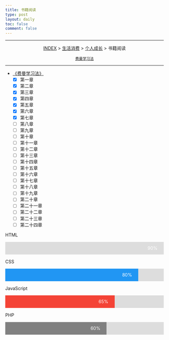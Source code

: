```yaml
---
title: 书籍阅读
type: post
layout: daily
toc: false
comment: false
---
```

<style>
.container {
  width: 100%;
  background-color: #ddd;
}

.skills {
  text-align: right;
  padding-right: 20px;
  line-height: 40px;
  color: white;
}
'''这个是进度条
.html {width: 80%; background-color: #2196F3;}
.css {width: 80%; background-color: #2196F3;}
.js {width: 65%; background-color: #f44336;}
.php {width: 60%; background-color: #808080;}
'''
</style>

---
<span><center>[INDEX](/gknows/index) > [生活消费](/gknows/生活消费) > [个人成长](/gknows/个人成长) > 书籍阅读</center></span>

<small><center>[费曼学习法](/gknows/费曼学习法)</center></small>

---
- [《费曼学习法》](/gknows/费曼学习法)
  - [X] 第一章
  - [X] 第二章
  - [X] 第三章
  - [X] 第四章
  - [X]  第五章
  - [X] 第六章
  - [X] 第七章
  - [ ] 第八章
  - [ ] 第九章
  - [ ] 第十章
  - [ ] 第十一章
  - [ ] 第十二章
  - [ ] 第十三章
  - [ ] 第十四章
  - [ ] 第十五章
  - [ ] 第十六章
  - [ ] 第十七章
  - [ ] 第十八章
  - [ ] 第十九章
  - [ ] 第二十章
  - [ ] 第二十一章
  - [ ] 第二十二章
  - [ ] 第二十三章
  - [ ] 第二十四章

<p>HTML</p>
<div class="container">
  <div class="skills html">90%</div>
</div>

<p>CSS</p>
<div class="container">
  <div class="skills css">80%</div>
</div>

<p>JavaScript</p>
<div class="container">
  <div class="skills js">65%</div>
</div>

<p>PHP</p>
<div class="container">
  <div class="skills php">60%</div>
</div>
